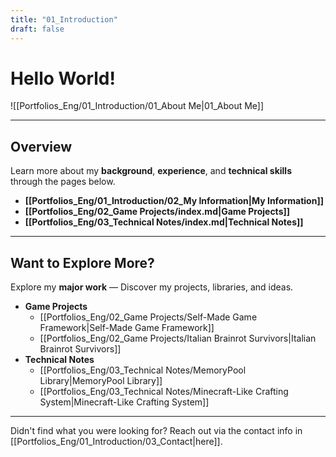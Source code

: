 ```yaml
---
title: "01_Introduction"
draft: false
---
```


# **Hello World!**

![[Portfolios_Eng/01_Introduction/01_About Me|01_About Me]]

---
## **Overview**

Learn more about my **background**, **experience**, and **technical skills** through the pages below.
- **[[Portfolios_Eng/01_Introduction/02_My Information|My Information]]**
- **[[Portfolios_Eng/02_Game Projects/index.md|Game Projects]]**
- **[[Portfolios_Eng/03_Technical Notes/index.md|Technical Notes]]**

---
## **Want to Explore More?**

Explore my **major work** — Discover my projects, libraries, and ideas.
- **Game Projects**
	- [[Portfolios_Eng/02_Game Projects/Self-Made Game Framework|Self-Made Game Framework]]
	- [[Portfolios_Eng/02_Game Projects/Italian Brainrot Survivors|Italian Brainrot Survivors]]
- **Technical Notes**
	- [[Portfolios_Eng/03_Technical Notes/MemoryPool Library|MemoryPool Library]]
	- [[Portfolios_Eng/03_Technical Notes/Minecraft-Like Crafting System|Minecraft-Like Crafting System]]

---
Didn't find what you were looking for? Reach out via the contact info in [[Portfolios_Eng/01_Introduction/03_Contact|here]].